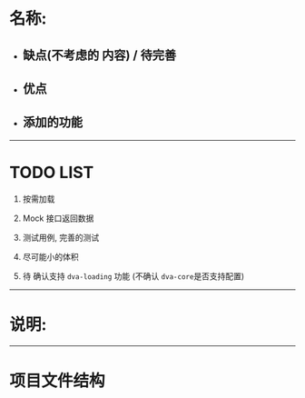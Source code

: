 # 名称:

* ## 缺点(不考虑的 内容) / 待完善
* ## 优点

* ## 添加的功能

****

# TODO LIST

1. 按需加载

2. Mock 接口返回数据

3. 测试用例, 完善的测试

4. 尽可能小的体积

5. 待 确认支持 `dva-loading` 功能 (不确认 `dva-core`是否支持配置)

****

# 说明: 

****

# 项目文件结构
